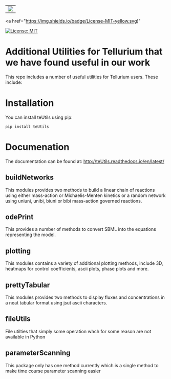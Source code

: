  <table style="width:100%">
  <tr>
    <td><img src="https://codecov.io/gh/sys-bio/teUtils/branch/master/graph/badge.svg" /></td>
  </tr>
</table> 

<a href="https://codecov.io/gh/sys-bio/teUtils">
</a>

<a href="https://img.shields.io/badge/License-MIT-yellow.svg)"</a>

[![License: MIT](https://img.shields.io/badge/License-MIT-yellow.svg)](https://opensource.org/licenses/MIT)

# Additional Utilities for Tellurium that we have found useful in our work

This repo includes a number of useful utilities for Tellurium users. These include:

# Installation
You can install teUtils using pip:

``pip install teUtils``

# Documenation

The documentation can be found at: http://teUtils.readthedocs.io/en/latest/

## buildNetworks
This modules provides two methods to build a linear chain of reactions using either mass-action or Michaelis-Menten
kinetics or a random network using uniuni, unibi, biuni or bibi mass-action governed reactions. 

## odePrint
This provides a number of methods to convert SBML into the equations representing the model. 
   
## plotting
This modules contains a variety of additional plotting methods, include 3D, heatmaps for control coefficients, ascii plots, phase plots and more.

## prettyTabular
This modules provides two methods to display fluxes and concentrations in a neat tabular format using jsut ascii characters.

## fileUtils
File utilties that simply some operation whch for some reason are not available in Python

## parameterScanning
This package only has one method currently which is a single method to make time course parameter scanning easier

